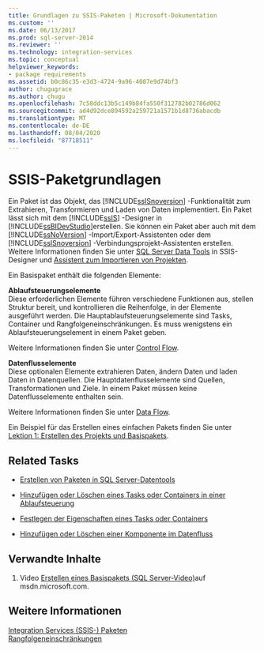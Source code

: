 ```yaml
---
title: Grundlagen zu SSIS-Paketen | Microsoft-Dokumentation
ms.custom: ''
ms.date: 06/13/2017
ms.prod: sql-server-2014
ms.reviewer: ''
ms.technology: integration-services
ms.topic: conceptual
helpviewer_keywords:
- package requirements
ms.assetid: b0c86c35-e3d3-4724-9a96-4087e9d74bf3
author: chugugrace
ms.author: chugu
ms.openlocfilehash: 7c58ddc13b5c149b84fa550f312782b02786d062
ms.sourcegitcommit: ad4d92dce894592a259721a1571b1d8736abacdb
ms.translationtype: MT
ms.contentlocale: de-DE
ms.lasthandoff: 08/04/2020
ms.locfileid: "87718511"
---
```

# <a name="ssis-package-essentials"></a>SSIS-Paketgrundlagen
  Ein Paket ist das Objekt, das [!INCLUDE[ssISnoversion](../includes/ssisnoversion-md.md)] -Funktionalität zum Extrahieren, Transformieren und Laden von Daten implementiert. Ein Paket lässt sich mit dem [!INCLUDE[ssIS](../includes/ssis-md.md)] -Designer in [!INCLUDE[ssBIDevStudio](../includes/ssbidevstudio-md.md)]erstellen. Sie können ein Paket aber auch mit dem [!INCLUDE[ssNoVersion](../includes/ssnoversion-md.md)] -Import/Export-Assistenten oder dem [!INCLUDE[ssISnoversion](../includes/ssisnoversion-md.md)] -Verbindungsprojekt-Assistenten erstellen. Weitere Informationen finden Sie unter [SQL Server Data Tools](create-packages-in-sql-server-data-tools.md) in SSIS-Designer und [Assistent zum Importieren von Projekten](../../2014/integration-services/import-project-wizard.md).  
  
 Ein Basispaket enthält die folgenden Elemente:  
  
 **Ablaufsteuerungselemente**  
 Diese erforderlichen Elemente führen verschiedene Funktionen aus, stellen Struktur bereit, und kontrollieren die Reihenfolge, in der Elemente ausgeführt werden. Die Hauptablaufsteuerungselemente sind Tasks, Container und Rangfolgeneinschränkungen. Es muss wenigstens ein Ablaufsteuerungselement in einem Paket geben.  
  
 Weitere Informationen finden Sie unter [Control Flow](control-flow/control-flow.md).  
  
 **Datenflusselemente**  
 Diese optionalen Elemente extrahieren Daten, ändern Daten und laden Daten in Datenquellen. Die Hauptdatenflusselemente sind Quellen, Transformationen und Ziele. In einem Paket müssen keine Datenflusselemente enthalten sein.  
  
 Weitere Informationen finden Sie unter [Data Flow](data-flow/data-flow.md).  
  
 Ein Beispiel für das Erstellen eines einfachen Pakets finden Sie unter [Lektion 1: Erstellen des Projekts und Basispakets](lesson-1-create-a-project-and-basic-package-with-ssis.md).  
  
## <a name="related-tasks"></a>Related Tasks  
  
-   [Erstellen von Paketen in SQL Server-Datentools](create-packages-in-sql-server-data-tools.md)  
  
-   [Hinzufügen oder Löschen eines Tasks oder Containers in einer Ablaufsteuerung](control-flow/add-or-delete-a-task-or-a-container-in-a-control-flow.md)  
  
-   [Festlegen der Eigenschaften eines Tasks oder Containers](../../2014/integration-services/set-the-properties-of-a-task-or-container.md)  
  
-   [Hinzufügen oder Löschen einer Komponente im Datenfluss](data-flow/add-or-delete-a-component-in-a-data-flow.md)  
  
## <a name="related-content"></a>Verwandte Inhalte  
  
1.  Video [Erstellen eines Basispakets (SQL Server-Video)](https://go.microsoft.com/fwlink/?LinkId=131023)auf msdn.microsoft.com.  
  
## <a name="see-also"></a>Weitere Informationen  
 [Integration Services &#40;SSIS-&#41; Paketen](../../2014/integration-services/integration-services-ssis-packages.md)   
 [Rangfolgeneinschränkungen](control-flow/precedence-constraints.md)  
  
  
